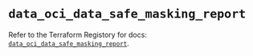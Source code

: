 # `data_oci_data_safe_masking_report`

Refer to the Terraform Registory for docs: [`data_oci_data_safe_masking_report`](https://registry.terraform.io/providers/oracle/oci/6.18.0/docs/data-sources/data_safe_masking_report).
